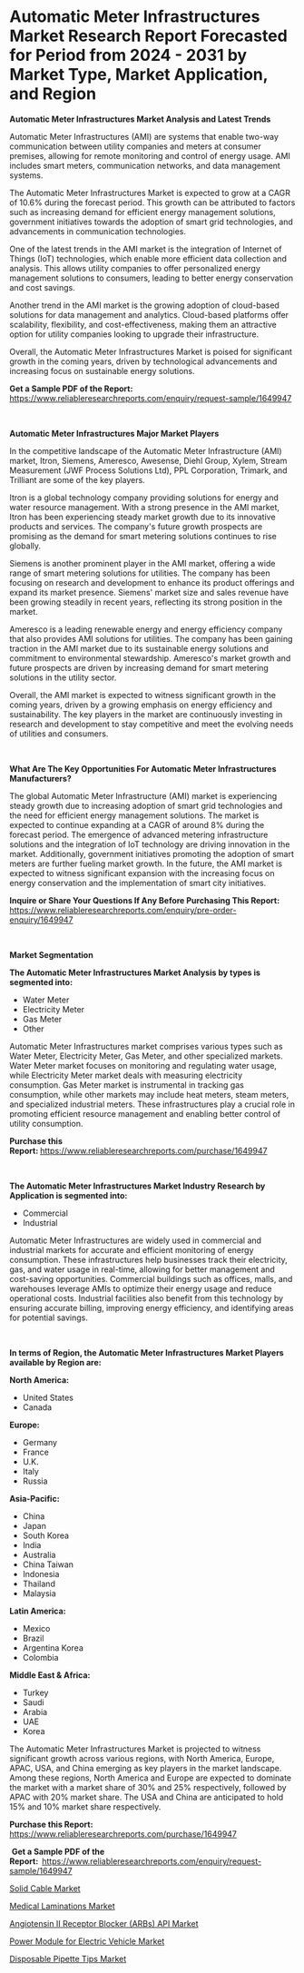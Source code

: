 <p><h1>Automatic Meter Infrastructures Market Research Report Forecasted for Period from 2024 -  2031 by Market Type, Market Application, and Region</h1></p><p><strong>Automatic Meter Infrastructures Market Analysis and Latest Trends</strong></p>
<p><p>Automatic Meter Infrastructures (AMI) are systems that enable two-way communication between utility companies and meters at consumer premises, allowing for remote monitoring and control of energy usage. AMI includes smart meters, communication networks, and data management systems.</p><p>The Automatic Meter Infrastructures Market is expected to grow at a CAGR of 10.6% during the forecast period. This growth can be attributed to factors such as increasing demand for efficient energy management solutions, government initiatives towards the adoption of smart grid technologies, and advancements in communication technologies.</p><p>One of the latest trends in the AMI market is the integration of Internet of Things (IoT) technologies, which enable more efficient data collection and analysis. This allows utility companies to offer personalized energy management solutions to consumers, leading to better energy conservation and cost savings.</p><p>Another trend in the AMI market is the growing adoption of cloud-based solutions for data management and analytics. Cloud-based platforms offer scalability, flexibility, and cost-effectiveness, making them an attractive option for utility companies looking to upgrade their infrastructure.</p><p>Overall, the Automatic Meter Infrastructures Market is poised for significant growth in the coming years, driven by technological advancements and increasing focus on sustainable energy solutions.</p></p>
<p><strong>Get a Sample PDF of the Report:&nbsp;</strong> <a href="https://www.reliableresearchreports.com/enquiry/request-sample/1649947">https://www.reliableresearchreports.com/enquiry/request-sample/1649947</a></p>
<p>&nbsp;</p>
<p><strong>Automatic Meter Infrastructures Major Market Players</strong></p>
<p><p>In the competitive landscape of the Automatic Meter Infrastructure (AMI) market, Itron, Siemens, Ameresco, Awesense, Diehl Group, Xylem, Stream Measurement (JWF Process Solutions Ltd), PPL Corporation, Trimark, and Trilliant are some of the key players. </p><p>Itron is a global technology company providing solutions for energy and water resource management. With a strong presence in the AMI market, Itron has been experiencing steady market growth due to its innovative products and services. The company's future growth prospects are promising as the demand for smart metering solutions continues to rise globally.</p><p>Siemens is another prominent player in the AMI market, offering a wide range of smart metering solutions for utilities. The company has been focusing on research and development to enhance its product offerings and expand its market presence. Siemens' market size and sales revenue have been growing steadily in recent years, reflecting its strong position in the market.</p><p>Ameresco is a leading renewable energy and energy efficiency company that also provides AMI solutions for utilities. The company has been gaining traction in the AMI market due to its sustainable energy solutions and commitment to environmental stewardship. Ameresco's market growth and future prospects are driven by increasing demand for smart metering solutions in the utility sector.</p><p>Overall, the AMI market is expected to witness significant growth in the coming years, driven by a growing emphasis on energy efficiency and sustainability. The key players in the market are continuously investing in research and development to stay competitive and meet the evolving needs of utilities and consumers.</p></p>
<p>&nbsp;</p>
<p><strong>What Are The Key Opportunities For Automatic Meter Infrastructures Manufacturers?</strong></p>
<p><p>The global Automatic Meter Infrastructure (AMI) market is experiencing steady growth due to increasing adoption of smart grid technologies and the need for efficient energy management solutions. The market is expected to continue expanding at a CAGR of around 8% during the forecast period. The emergence of advanced metering infrastructure solutions and the integration of IoT technology are driving innovation in the market. Additionally, government initiatives promoting the adoption of smart meters are further fueling market growth. In the future, the AMI market is expected to witness significant expansion with the increasing focus on energy conservation and the implementation of smart city initiatives.</p></p>
<p><strong>Inquire or Share Your Questions If Any Before Purchasing This Report:</strong> <a href="https://www.reliableresearchreports.com/enquiry/pre-order-enquiry/1649947">https://www.reliableresearchreports.com/enquiry/pre-order-enquiry/1649947</a></p>
<p>&nbsp;</p>
<p><strong>Market Segmentation</strong></p>
<p><strong>The Automatic Meter Infrastructures Market Analysis by types is segmented into:</strong></p>
<p><ul><li>Water Meter</li><li>Electricity Meter</li><li>Gas Meter</li><li>Other</li></ul></p>
<p><p>Automatic Meter Infrastructures market comprises various types such as Water Meter, Electricity Meter, Gas Meter, and other specialized markets. Water Meter market focuses on monitoring and regulating water usage, while Electricity Meter market deals with measuring electricity consumption. Gas Meter market is instrumental in tracking gas consumption, while other markets may include heat meters, steam meters, and specialized industrial meters. These infrastructures play a crucial role in promoting efficient resource management and enabling better control of utility consumption.</p></p>
<p><strong>Purchase this Report:&nbsp;</strong><a href="https://www.reliableresearchreports.com/purchase/1649947">https://www.reliableresearchreports.com/purchase/1649947</a></p>
<p>&nbsp;</p>
<p><strong>The Automatic Meter Infrastructures Market Industry Research by Application is segmented into:</strong></p>
<p><ul><li>Commercial</li><li>Industrial</li></ul></p>
<p><p>Automatic Meter Infrastructures are widely used in commercial and industrial markets for accurate and efficient monitoring of energy consumption. These infrastructures help businesses track their electricity, gas, and water usage in real-time, allowing for better management and cost-saving opportunities. Commercial buildings such as offices, malls, and warehouses leverage AMIs to optimize their energy usage and reduce operational costs. Industrial facilities also benefit from this technology by ensuring accurate billing, improving energy efficiency, and identifying areas for potential savings.</p></p>
<p>&nbsp;</p>
<p><strong>In terms of Region, the Automatic Meter Infrastructures Market Players available by Region are:</strong></p>
<p>
    <p> <strong> North America: </strong>
        <ul>
            <li>United States</li>
            <li>Canada</li>
        </ul>
        </p> 
    <p> <strong> Europe: </strong>
        <ul>
            <li>Germany</li>
            <li>France</li>
            <li>U.K.</li>
            <li>Italy</li>
            <li>Russia</li>
        </ul>
        </p> 
    <p> <strong> Asia-Pacific: </strong>
        <ul>
            <li>China</li>
            <li>Japan</li>
            <li>South Korea</li>
            <li>India</li>
            <li>Australia</li>
            <li>China Taiwan</li>
            <li>Indonesia</li>
            <li>Thailand</li>
            <li>Malaysia</li>
        </ul>
        </p> 
    <p> <strong> Latin America: </strong>
        <ul>
            <li>Mexico</li>
            <li>Brazil</li>
            <li>Argentina Korea</li>
            <li>Colombia</li>
        </ul>
        </p> 
    <p> <strong> Middle East & Africa: </strong>
        <ul>
            <li>Turkey</li>
            <li>Saudi</li>
            <li>Arabia</li>
            <li>UAE</li>
            <li>Korea</li>
        </ul>
    </p>
    </p>
<p><p>The Automatic Meter Infrastructures Market is projected to witness significant growth across various regions, with North America, Europe, APAC, USA, and China emerging as key players in the market landscape. Among these regions, North America and Europe are expected to dominate the market with a market share of 30% and 25% respectively, followed by APAC with 20% market share. The USA and China are anticipated to hold 15% and 10% market share respectively.</p></p>
<p><strong>Purchase this Report: </strong><a href="https://www.reliableresearchreports.com/purchase/1649947">https://www.reliableresearchreports.com/purchase/1649947</a></p>
<p>&nbsp;<strong>Get a Sample PDF of the Report:&nbsp;&nbsp;</strong><a href="https://www.reliableresearchreports.com/enquiry/request-sample/1649947">https://www.reliableresearchreports.com/enquiry/request-sample/1649947</a></p>
<p><strong></strong></p>
<p><p><a href="https://issuu.com/reportprime-2/docs/solid-cable-market-size-2030.pptx">Solid Cable Market</a></p><p><a href="https://medium.com/@bernadetteball666/medical-laminations-market-analysis-and-sze-forecasted-for-period-from-2024-to-2031-b866c3d67487">Medical Laminations Market</a></p><p><a href="https://issuu.com/reportprime-2/docs/angiotensin-ii-receptor-blocker-arbs-api-market-si">Angiotensin II Receptor Blocker (ARBs) API Market</a></p><p><a href="https://github.com/khayangel/Market-Research-Report-List-1/blob/main/power-module-for-electric-vehicle-market.md">Power Module for Electric Vehicle Market</a></p><p><a href="https://medium.com/@faeernser3445/disposable-pipette-tips-market-size-cagr-trends-2024-2030-280938fd1ac0">Disposable Pipette Tips Market</a></p></p>